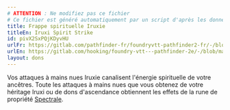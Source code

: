 ```yaml
---
# ATTENTION : Ne modifiez pas ce fichier
# Ce fichier est généré automatiquement par un script d'après les données du module Foundry VTT officiel et de sa traduction
title: Frappe spirituelle Iruxie
titleEn: Iruxi Spirit Strike
id: pivX2SxPQjKDyvHU
urlFr: https://gitlab.com/pathfinder-fr/foundryvtt-pathfinder2-fr/-/blob/master/data/feats/pivX2SxPQjKDyvHU.htm
urlEn: https://gitlab.com/hooking/foundry-vtt---pathfinder-2e/-/blob/master/packs/data/feats.db/iruxi-spirit-strike.json
layout: dons
---
```

Vos attaques à mains nues Iruxie canalisent l'énergie spirituelle de votre ancêtres. Toute les attaques à mains nues que vous obtenez de votre héritage Iruxi ou de dons d'ascendance obtiennent les effets de la rune de propriété [Spectrale](../équipements/spectrale-rune.html).
